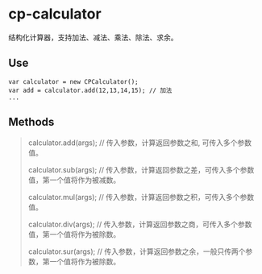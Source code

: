 # cp-calculator
结构化计算器，支持加法、减法、乘法、除法、求余。

## Use
```
var calculator = new CPCalculator();
var add = calculator.add(12,13,14,15); // 加法
...
```

## Methods
> calculator.add(args);  // 传入参数，计算返回参数之和, 可传入多个参数值。
>
> calculator.sub(args);  // 传入参数，计算返回参数之差，可传入多个参数值，第一个值将作为被减数。
>
> calculator.mul(args);  // 传入参数，计算返回参数之积，可传入多个参数值。
>
> calculator.div(args);  // 传入参数，计算返回参数之商，可传入多个参数值，第一个值将作为被除数。
> 
> calculator.sur(args);  // 传入参数，计算返回参数之余，一般只传两个参数，第一个值将作为被除数。
